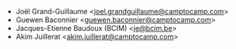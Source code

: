 - Joël Grand-Guillaume \<joel.grandguillaume@camptocamp.com\>
- Guewen Baconnier \<guewen.baconnier@camptocamp.com\>
- Jacques-Etienne Baudoux (BCIM) \<je@bcim.be\>
- Akim Juillerat \<akim.juillerat@camptocamp.com\>

